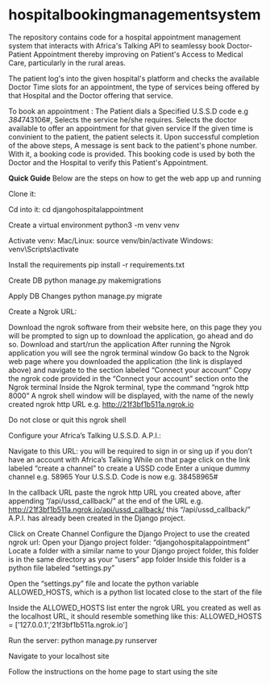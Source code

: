 # hospitalbookingmanagementsystem
The repository contains code for a hospital appointment management system that interacts with Africa's Talking API to seamlessy book Doctor-Patient Appointment thereby improving on Patient's Access to Medical Care, particularly in the rural areas. 

The patient log's into the given hospital's platform and checks the available Doctor Time slots for an appointment, the type of services being offered by that Hospital and the Doctor offering that service.

To book an appointment :
  The Patient dials a Specified U.S.S.D code e.g *384*743106#, 
  Selects the service he/she requires.
  Selects the doctor available to offer an appointment for that given service
  If the given time is convinient to the patient, the patient selects it.
 Upon successful completion of the above steps, A message is sent back to the patient's phone number. With it, a booking code is provided. 
 This booking code is used by both the Doctor and the Hospital to verify this Patient's Appointment.
  
**Quick Guide**
Below are the steps on how to get the web app up and running

Clone it:

Cd into it:
    cd djangohospitalappointment

Create a virtual environment
    python3 -m venv venv
    
Activate venv:
    Mac/Linux: source venv/bin/activate
    Windows: venv\Scripts\activate
    
Install the requirements
    pip install -r requirements.txt
    
Create DB
    python manage.py makemigrations
    
Apply DB Changes
    python manage.py migrate
    
Create a Ngrok URL:

Download the ngrok software from their website here, on this page they you will be prompted to sign up to download the application, go ahead and do so.
Download and start/run the application
After running the Ngrok application you will see the ngrok terminal window
Go back to the Ngrok web page where you downloaded the application (the link is displayed above) and navigate to the section labeled “Connect your account”
Copy the ngrok code provided in the “Connect your account” section onto the Ngrok terminal
Inside the Ngrok terminal, type the command “ngrok http 8000”
A ngrok shell window will be displayed, with the name of the newly created ngrok http URL e.g. http://21f3bf1b511a.ngrok.io

Do not close or quit this ngrok shell

Configure your Africa’s Talking U.S.S.D. A.P.I.:

Navigate to this URL: you will be required to sign in or sing up if you don’t have an account with Africa’s Talking
While on that page click on the link labeled “create a channel” to create a USSD code
Enter a unique dummy channel e.g. 58965
Your U.S.S.D. Code is now e.g. 38458965#

In the callback URL paste the ngrok http URL you created above, after appending “/api/ussd_callback/” at the end of the URL e.g. http://21f3bf1b511a.ngrok.io/api/ussd_callback/ this “/api/ussd_callback/” A.P.I. has already been created in the Django project.

Click on Create Channel
Configure the Django Project to use the created ngrok url:
Open your Django project folder: “djangohospitalappointment”
Locate a folder with a similar name to your Django project folder, this folder is in the same directory as your “users” app folder
Inside this folder is a python file labeled “settings.py”

Open the “settings.py” file and locate the python variable ALLOWED_HOSTS, which is a python list located close to the start of the file

Inside the ALLOWED_HOSTS list enter the ngrok URL you created as well as the localhost URL, it should resemble something like this: ALLOWED_HOSTS = ['127.0.0.1','21f3bf1b511a.ngrok.io']

Run the server:
python manage.py runserver

Navigate to your localhost site

Follow the instructions on the home page to start using the site
  
  



